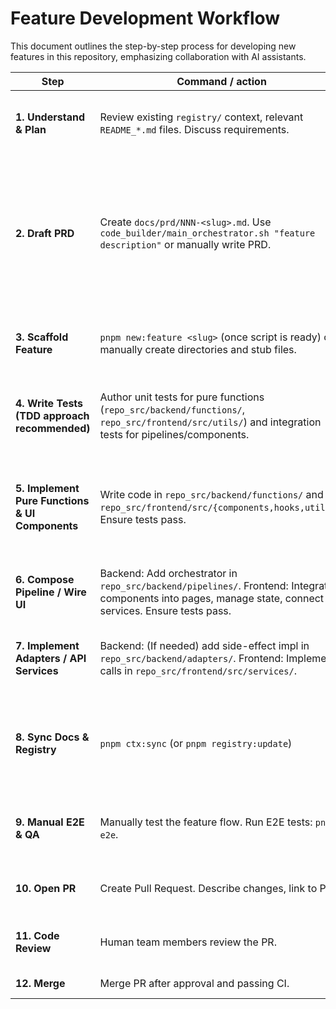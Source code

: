 # Feature Development Workflow

This document outlines the step-by-step process for developing new features in this repository, emphasizing collaboration with AI assistants.

| Step | Command / action | Output & gate | AI Assistance Notes |
|------|------------------|---------------|---------------------|
| **1. Understand & Plan** | Review existing `registry/` context, relevant `README_*.md` files. Discuss requirements. | Clear understanding of feature scope and impact. | Use AI to explore existing codebase via `registry/` context to identify reusable components/functions. |
| **2. Draft PRD** | Create `docs/prd/NNN-<slug>.md`. Use `code_builder/main_orchestrator.sh "feature description"` or manually write PRD. | PRD must list: Goals, User Stories (if any), Detailed Technical Plan (functions, data schemas, pipeline flow, adapters needed), Acceptance Criteria. | AI can generate the initial PRD draft. Human reviews and refines it. | 
| **3. Scaffold Feature** | `pnpm new:feature <slug>` (once script is ready) or manually create directories and stub files. | Stub directories/files for functions, pipelines, tests, components. | AI can generate stub files based on the PRD's technical plan. |
| **4. Write Tests (TDD approach recommended)** | Author unit tests for pure functions (`repo_src/backend/functions/`, `repo_src/frontend/src/utils/`) and integration tests for pipelines/components. | CI must show initial test failures (Red). | AI can help generate test cases based on function/component specifications in the PRD and acceptance criteria. |
| **5. Implement Pure Functions & UI Components** | Write code in `repo_src/backend/functions/` and `repo_src/frontend/src/{components,hooks,utils}/`. Ensure tests pass. | `pnpm test` ✔ (Green for unit tests). | AI implements functions/components based on PRD and its understanding of existing patterns from the golden path app. Human reviews and iterates with AI. |
| **6. Compose Pipeline / Wire UI** | Backend: Add orchestrator in `repo_src/backend/pipelines/`. Frontend: Integrate components into pages, manage state, connect to services. Ensure tests pass. | Pipeline tests green. UI interactions work as expected. | AI helps compose pipelines or wire UI elements, referencing the PRD's flow. |
| **7. Implement Adapters / API Services** | Backend: (If needed) add side-effect impl in `repo_src/backend/adapters/`. Frontend: Implement calls in `repo_src/frontend/src/services/`. | Integration tests green. API communication works. | AI can generate adapter/service code based on external API contracts or DB schema definitions. |
| **8. Sync Docs & Registry** | `pnpm ctx:sync` (or `pnpm registry:update`) | No drift detected in `registry/`. | AI (if capable through an agent) could be prompted to update related `README_*.md` docstrings if significant changes were made. Otherwise, human responsibility. |
| **9. Manual E2E & QA** | Manually test the feature flow. Run E2E tests: `pnpm e2e`. | Feature works as per acceptance criteria. E2E tests pass. | - |
| **10. Open PR** | Create Pull Request. Describe changes, link to PRD. | - | AI can help summarize changes for the PR description based on commits. |
| **11. Code Review** | Human team members review the PR. | Code quality, adherence to patterns, correctness. | - |
| **12. Merge** | Merge PR after approval and passing CI. | CI: lint, type, test, ctx sync. | - |
